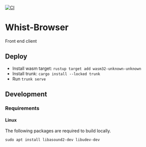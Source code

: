 [![CI](https://github.com/Whist-Team/Whist-Browser/actions/workflows/main.yml/badge.svg)](https://github.com/Whist-Team/Whist-Browser/actions/workflows/main.yml)
# Whist-Browser
Front end client

## Deploy

- Install wasm target: `rustup target add wasm32-unknown-unknown`
- Install trunk: `cargo install --locked trunk`
- Run `trunk serve`

## Development

### Requirements
#### Linux
The following packages are required to build locally.
```shell
sudo apt install libasound2-dev libudev-dev
```

